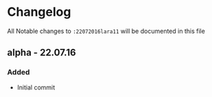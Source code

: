 # Changelog

All Notable changes to `:22072016lara11` will be documented in this file

## alpha - 22.07.16

### Added
- Initial commit
